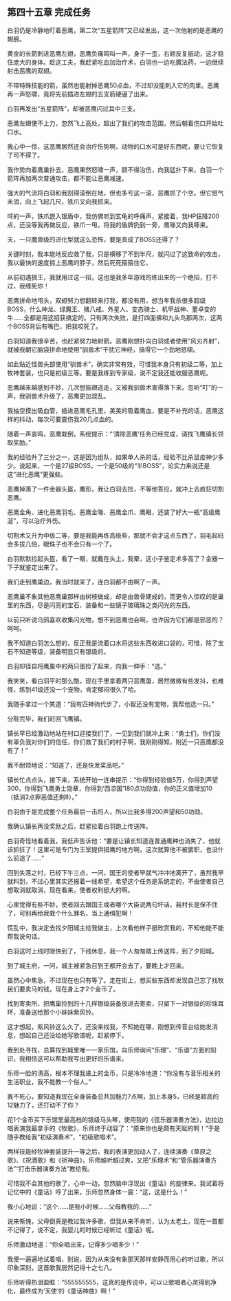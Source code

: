 ## 第四十五章 完成任务


白羽仍是冷静地盯着恶鹰，第二次“五星箭阵”又已经发出，这一次他射的是恶鹰的翅膀。

黄金的长箭刺进恶鹰左翅，恶鹰负痛鸣叫一声，身子一歪，右翅反复振动，这才稳住庞大的身体。趁这工夫，我赶紧吃血加治疗术，白羽也一边吃魔法药，一边继续射击恶鹰的双翅。

不带特殊技能的箭，虽然也能射掉恶鹰50点血，不过却没能刺入它的肉里。恶鹰再一声怒啸，竟将先前插进左翅的五支箭硬逼了出来。

白羽再发出“五星箭阵”，却被恶鹰闪过其中三支。

恶鹰左翅使不上力，忽然飞上高处，超出了我们的攻击范围，然后朝着伤口开始吐口水。

我心中一惊，这恶鹰居然还会治疗伤势啊，动物的口水可是好东西呢，要让它恢复了可不得了。

我作势向着鹰巢扑去，恶鹰果然怒啸一声，顾不得治伤，向我猛扑下来，白羽一个箭阵再加两次普通攻击，都不能让恶鹰减速。

强大的气流将白羽和我刮得滚倒在地，但也多亏这一滚，恶鹰抓了个空。但它怒气未消，向上飞起几尺，铁爪又向我抓来。

呯的一声，铁爪嵌入银盾中，我仿佛听到玄龟的呼痛声，紧接着，我HP狂降200点，还没等我再做反应，铁爪一甩，将我的盾牌扔到一旁，鹰喙又向我啄来。

天，一只魔兽级的进化型就这么恐怖，要是真成了BOSS还得了？

关键时刻，我本能地反应救了我，只是横移了不到半尺，就闪过了这致命的攻击，我以最快的速度掠上恶鹰的脖子，然后死死箍箍住它。

从前初遇狼王，我就用过这一招，这也是我多年游戏的练出来的一个绝招，打不过，我缠死你！

恶鹰拼命地甩头，双翅努力想翻转来打我，都没有用，想当年我杀很多超级BOSS，什么神龙、绿魔王、猪八戒、外星人、变态骑士、机甲战神、董卓变的牛……全都是用这招获搞定的。只有两次失败，是打四面佛和九头鸟那两次，这两个BOSS背后有嘴巴，把我咬死了。

白羽知道我很辛苦，也赶紧努力地射箭。恶鹰刚想扑向白羽或者使用“风刃齐射”，就被我朝它脑袋拼命地使用“驯兽术”干扰它神经，搞得它一个劲地怒啸。

如此贴近怪兽头部使用“驯兽术”，确实非常有效，可惜我本身只有初级二等，加上牧神套装，也只是初级三等。要是我练到专家级，说不定我还能收服恶鹰呢。

恶鹰越来越感到不妙，几次想振翅逃走，又被我驯兽术害得落下来。忽听“叮”的一声，我驯兽术升级了，恶鹰更加混乱。

我抽空摸出吸血管，插进恶鹰毛孔里，美美的吸着鹰血，要是不补充的话，恶鹰这样的抖动，每次可要震伤我20几点血的。

随着一声哀鸣，恶鹰栽倒，系统提示：“‘清除恶鹰’任务已经完成，请找飞鹰镇长领取奖励。”

我的经验升了三分之一，这是因为组队，如果单人杀的话，经验不比杀鼠疫神少多少。说起来，一个是27级BOSS，一个是50级的“半BOSS”，论实力来说还是这“进化恶鹰”更强些。

恶鹰掉落了一件金器头盔，鹰形，我让白羽去捡，不等他答应，就冲上去疯狂切割恶鹰。

恶鹰金角、进化恶鹰羽毛、恶鹰金喙、恶鹰金爪、鹰眼，还装了好大一瓶“高级鹰涎”，可以治疗外伤。

切割术又升为中级二等，要是我能再练高级些，那就不会才这点东西了，羽毛起码会多拔几倍，眼珠子也不会只有一个了。

白羽默默捡起头盔，看了一眼，就戴在头上，我晕，这小子鉴定术多高了？金器一下子就鉴定出来了。

我们走到鹰巢边，我当时就呆了，连白羽都不由啊了一声。

恶鹰巢不象其他恶鹰巢那样由树枝做成，却是由兽骨建成的，而更令人惊叹的是巢里的东西，尽是闪亮的宝石、装备和一些镜子玻璃珠之类闪光的东西。

以前只听说乌鸦喜欢收集闪光物，想不到恶鹰也会啊，也许因为它们都是邪恶的？呵呵。

我不知道白羽怎么想的，反正我是流着口水将这些东西收进口袋的，可惜，除了宝石不知道等级，装备明显只有银级的。

白羽却径自将鹰巢中的两只蛋捡了起来，向我一伸手：“选。”

我笑笑，看白羽平时那么酷，现在手里拿着两只恶鹰蛋，居然微微有些发抖，也难怪，练到41级还没一个宠物，肯定郁闷很久了哈。

我随手拿过一个笑道：“我有匹神驹代步了，小智还没有宠物，我帮他选一只。”

分赃完毕，我们赶回飞鹰镇。

镇长早已经激动地站在村口迎接我们了，一见到我们就冲上来：“勇士们，你们没有辜负我对你们的信任，你们救了我们的村子啊，我刚刚得知，附近一只恶鹰都没有了！”

我不耐烦地说：“知道了，还是快发奖品吧。”

镇长忙点点头，接下来，系统开始一连串提示：“你得到经验值5万，你得到声望300，你得到飞鹰勇士勋章，你得到‘西凉国’180点功勋值，你的正义值增加10（抵消2点罪恶值还剩8）。”

白羽由于是完成整个任务最后一击的人，所以比我多得200声望和50功勋。

我确认镇长再没奖励之后，赶紧拉着白羽跑上传送阵。

白羽奇怪地看着我，我低声告诉他：“要是让镇长知道连普通鹰种也消失了，他就该抓狂了！这里可是专门为王室提供猎鹰的地方啊，这次就算他不被罢职，也没什么前途了……”

回到失落之村，已经下午三点，一问，国王的使者早就气冲冲地离开了，虽然我早就料到，不过心里其实还报着一线希望，希望这个任务是系统定的，不由使者自己想取消就取消，现在看来，使者权利挺大的啊。

心里觉得有些不妙，使者回去跟国王或者哪个大臣说两句坏话，我村长是保不住了，可别再给我栽个什么罪名，当上通缉犯啊！

慌乱中，我决定去找夕阳城主给我做主，上次看他样子挺欣赏我的，不知他能不能帮我说句话。

白羽这时上线时限快到了，下线休息，我一个人匆匆踏上传送阵，到了夕阳城。

到了城主府，一问，城主被紧急召到王都开会去了，要晚上才回来。

虽然心中焦急，不过现在也只有等了。走在街上，想买些东西却发现自己忘了找牧民们要卖马的钱，现在身上才2个金币了。

找到寄卖所，把鹰巢捡到的十几样银级装备放进去寄卖，只留下一对银级的珍珠耳环，准备送给那个小妹妹紫风铃。

这才想起，紫风铃这么久了，还没来找我，不知她在哪，刚想到传音台给她发消息，想起自己还没给她写歌谱呢，赶紧停下。

我到处寻找，总算找到城里唯一一家乐馆，向乐师询问“乐理”、“乐谱”方面的知识，我相信这可以帮助我写出更好的乐谱来。

乐师一脸的清高，根本不理我递上的金币，只是冷冷地道：“你没有与音乐相关的生活职业，我不能教一个俗人。”

我不死心，要知道我现在全身装备总共加魅力7点啊，加上本身5，已经是超高的12魅力了，还打动不了你？

花1个金币买下乐馆里最高档的银级马头琴，使用我的《弦乐器演奏方法》，边拉边唱表演我最拿手的《牧歌》，乐师终于动容了：“原来你也是颇有天赋的啊！”于是随手教给我“初级演奏术”，“初级歌唱术”。

两样技能经牧神套装提升一等之后，我的表演更加动人了，连续演奏《草原之歌》、《祝酒歌》和《祈神曲》，乐师越听越过爽，又把“乐理术”和“管乐器演奏方法”“打击乐器演奏方法”教给我。

可惜我不会其他的歌了，心中一动，忽然脑中浮现出《童话》的旋律来。我试着将记忆中的《童话》哼了出来，乐师忽然身体一震：“这，这是什么！”

我小心地说：“这个……是我小时候……父母教我的……”

说来惭愧，父母倒真是教过我许多歌，但我从来不肯听，认为太老土，现在一首都不记得了，说不定，我婴儿的时候已经听过《童话》呢。

乐师激动地道：“你全唱出来，记得多少唱多少！”

我便一遍遍地试着唱，别说，因为从来没有象那天那样安静而用心的听过歌，所以印象深刻，这首歌我居然记得十之七八。

乐师听得热泪盈眶：“555555555，这真的是传说中，可以让歌唱者心灵得到净化，最终成为‘天使’的《童话神曲》啊！”





